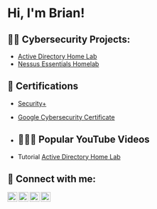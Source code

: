 <h1>Hi, I'm Brian! </h1>

<h2>👨‍💻 Cybersecurity Projects:</h2>

- [Active Directory Home Lab](https://github.com/brianmuwaya/ActiveDirectoryLab)
- [Nessus Essentials Homelab](https://github.com/brianmuwaya/ActiveDirectoryLab)
<h2>📄 Certifications</h2> 

- [Security+](https://github.com/brianmuwaya/ActiveDirectoryLab)
- [Google Cybersecurity Certificate](https://github.com/brianmuwaya/ActiveDirectoryLab)
- <h2>🧑🏼‍🍳 Popular YouTube Videos</h2>

- Tutorial [Active Directory Home Lab](https://www.youtube.com/watch?v=a83ASGn_V_s)
<h2> 🤳 Connect with me:</h2>

[<img align="left" alt="JoshMadakor | YouTube" width="22px" src="https://cdn.jsdelivr.net/npm/simple-icons@v3/icons/youtube.svg" />][youtube]
[<img align="left" alt="JoshMadakor | Twitter" width="22px" src="https://cdn.jsdelivr.net/npm/simple-icons@v3/icons/twitter.svg" />][twitter]
[<img align="left" alt="JoshMadakor | LinkedIn" width="22px" src="https://cdn.jsdelivr.net/npm/simple-icons@v3/icons/linkedin.svg" />][linkedin]
[<img align="left" alt="JoshMadakor | Instagram" width="22px" src="https://cdn.jsdelivr.net/npm/simple-icons@v3/icons/instagram.svg" />][instagram]

[twitter]: https://twitter.com/joshmadakor
[youtube]: https://www.youtube.com/c/joshmadakor
[instagram]: https://www.instagram.com/joshmadakor/
[linkedin]: https://linkedin.com/in/joshmadakor

<!--
**joshmadakor1/joshmadakor1** is a ✨ _special_ ✨ repository because its `README.md` (this file) appears on your GitHub profile.

Here are some ideas to get you started:

- 🔭 I’m currently working on ...
- 🌱 I’m currently learning ...
- 👯 I’m looking to collaborate on ...
- 🤔 I’m looking for help with ...
- 💬 Ask me about ...
- 📫 How to reach me: ...
- 😄 Pronouns: ...
- ⚡ Fun fact: ...
-->
